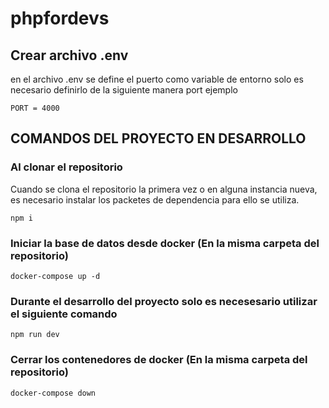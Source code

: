 # phpfordevs
## Crear archivo .env 
en el archivo .env se define el puerto como variable de entorno solo es necesario definirlo de la siguiente manera port ejemplo

 `PORT = 4000`

## COMANDOS DEL PROYECTO EN DESARROLLO

### Al clonar el repositorio

Cuando se clona el repositorio la primera vez o en alguna instancia nueva, es necesario instalar los packetes de dependencia para ello se utiliza.

    npm i

### Iniciar la base de datos desde docker (En la misma carpeta del repositorio)

    docker-compose up -d

### Durante el desarrollo del proyecto solo es necesesario utilizar el siguiente comando
    npm run dev

### Cerrar los contenedores de docker (En la misma carpeta del repositorio)

    docker-compose down